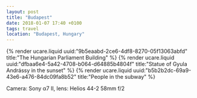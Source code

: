 ```yaml
---
layout: post
title: "Budapest"
date: 2018-01-07 17:40 +0100
tags: travel
location: "Budapest, Hungary"
---
```


{% render ucare.liquid uuid:"9b5eaabd-2ce6-4df8-8270-05f13063abfd" title:"The Hungarian Parliament Building" %}
{% render ucare.liquid uuid:"dfbaa6e4-5a42-4708-b064-d64885b4804f" title:"Statue of Gyula Andrássy in the sunset" %}
{% render ucare.liquid uuid:"b5b2b2dc-69a9-43e6-a476-84dc09fa8b52" title:"People in the subway" %}

Camera: Sony α7 II, lens: Helios 44-2 58mm f/2